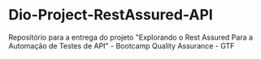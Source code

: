 # Dio-Project-RestAssured-API
Repositório para a entrega do projeto "Explorando o Rest Assured Para a Automação de Testes de API" - Bootcamp Quality Assurance - GTF
